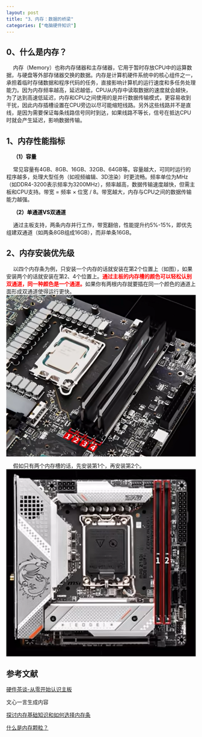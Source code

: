 ```yaml
---
layout: post
title: "3、内存：数据的桥梁"
categories: ["电脑硬件知识"]
---
```


## 0、什么是内存？

&emsp; 内存（Memory）也称内存储器和主存储器，它用于暂时存放CPU中的运算数据，与硬盘等外部存储器交换的数据。内存是计算机硬件系统中的核心组件之一，承担着临时存储数据和程序代码的任务，直接影响计算机的运行速度和多任务处理能力。因为内存频率越高，延迟越低，CPU从内存中读取数据的速度就会越快，为了达到高速低延迟，内存和CPU之间使用的是并行数据传输模式，更容易收到干扰，因此内存插槽设置在CPU旁边以尽可能缩短线路。另外这些线路并不是直线，是因为需要保证每条线路信号同时到达，如果线路不等长，信号在抵达CPU时就会产生延迟，影响数据传输。

## 1、内存性能指标

&emsp; <strong style="color: black;">（1）容量</strong>

&emsp; 常见容量有4GB、8GB、16GB、32GB、64GB等。容量越大，可同时运行的程序越多，处理大型任务（如视频编辑、3D渲染）时更流畅。频率单位为MHz（如DDR4-3200表示频率为3200MHz），频率越高，数据传输速度越快，但需主板和CPU支持。带宽 = 频率 × 位宽 / 8。带宽越大，内存与CPU之间的数据传输能力越强。

&emsp; <strong style="color: black;">（2）单通道VS双通道</strong>

&emsp; 通过主板支持，两条内存并行工作，带宽翻倍，性能提升约5%-15%，即优先组建双通道（如两条8GB组成16GB），而非单条16GB。

## 2、内存安装优先级

&emsp; 以四个内存条为例，只安装一个内存的话就安装在第2个位置上（如图），如果安装两个的话就安装在第2、4个位置上。<strong style="color: red;">通过主板的内存槽的颜色可以轻松认别双通道，同一种颜色是一个通道。</strong>如果你有两根内存就要插在同一个颜色的通道上面形成双通道使得运行更快。
<img src='/images/电脑硬件知识/3、内存/2.1、安装优先级.jpg' width="1000" style="display: block; margin: 0 auto;">

&emsp; 假如只有两个内存槽的话，先安装第1个，再安装第2个。
<img src='/images/电脑硬件知识/3、内存/2.1、安装优先级（双槽）.jpg' width="1000" style="display: block; margin: 0 auto;">
 
## 参考文献

[硬件茶谈-从零开始认识主板](https://www.bilibili.com/video/BV1xQ4y1b7JS/?spm_id_from=333.1387.favlist.content.click&vd_source=d5bf9778119412295721f01394ea745e)

文心一言生成内容

[探讨内存基础知识和如何选择内存条](https://zhuanlan.zhihu.com/p/257286284)

[什么是内存颗粒？](https://zhuanlan.zhihu.com/p/257999332)